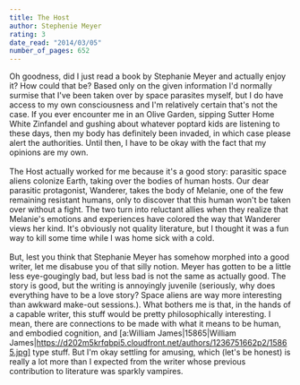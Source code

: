 ```yaml
---
title: The Host
author: Stephenie Meyer
rating: 3
date_read: "2014/03/05"
number_of_pages: 652
---
```


Oh goodness, did I just read a book by Stephanie Meyer and actually enjoy it? How could that be? Based only on the given information I'd normally surmise that I've been taken over by space parasites myself, but I do have access to my own consciousness and I'm relatively certain that's not the case. If you ever encounter me in an Olive Garden, sipping Sutter Home White Zinfandel and gushing about whatever poptard kids are listening to these days, then my body has definitely been invaded, in which case please alert the authorities. Until then, I have to be okay with the fact that my opinions are my own.<br/><br/>The Host actually worked for me because it's a good story: parasitic space aliens colonize Earth, taking over the bodies of human hosts. Our dear parasitic protagonist, Wanderer, takes the body of Melanie, one of the few remaining resistant humans, only to discover that this human won't be taken over without a fight. The two turn into reluctant allies when they realize that Melanie's emotions and experiences have colored the way that Wanderer views her kind. It's obviously not quality literature, but I thought it was a fun way to kill some time while I was home sick with a cold.<br/><br/>But, lest you think that Stephanie Meyer has somehow morphed into a good writer, let me disabuse you of that silly notion. Meyer has gotten to be a little less eye-gougingly bad, but less bad is not the same as actually good. The story is good, but the writing is annoyingly juvenile (seriously, why does everything have to be a love story? Space aliens are way more interesting than awkward make-out sessions.). What bothers me is that, in the hands of a capable writer, this stuff would be pretty philosophically interesting. I mean, there are connections to be made with what it means to be human, and embodied cognition, and [a:William James|15865|William James|https://d202m5krfqbpi5.cloudfront.net/authors/1236751662p2/15865.jpg] type stuff. But I'm okay settling for amusing, which (let's be honest) is really a lot more than I expected from the writer whose previous contribution to literature was sparkly vampires.